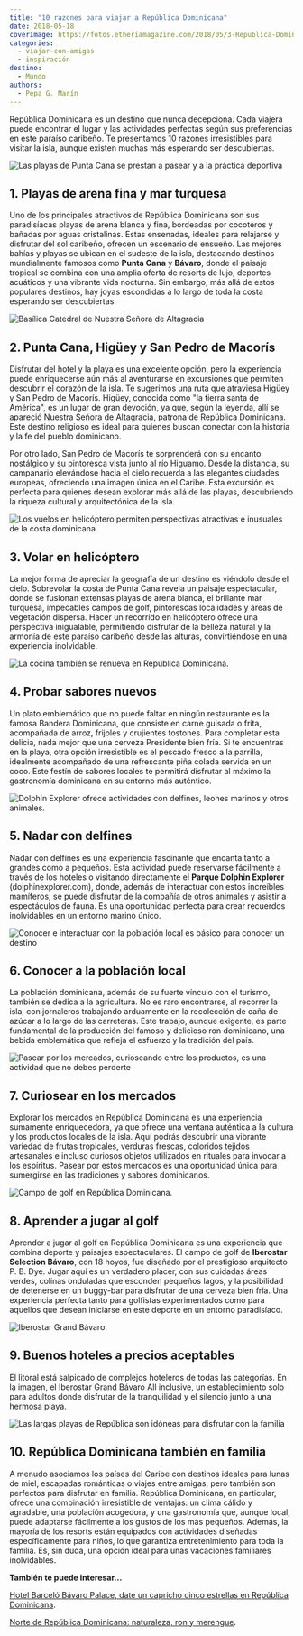 ```yaml
---
title: "10 razones para viajar a República Dominicana"
date: 2018-05-18
coverImage: https://fotos.etheriamagazine.com/2018/05/3-Republica-Dominicana-Sur-7.jpg
categories: 
  - viajar-con-amigas
  - inspiración
destino: 
  - Mundo
authors: 
  - Pepa G. Marín
---
```


República Dominicana es un destino que nunca decepciona. Cada viajera puede encontrar el 
lugar y las actividades perfectas según sus preferencias en este paraíso caribeño. Te 
presentamos 10 razones irresistibles para visitar la isla, aunque existen muchas más 
esperando ser descubiertas. 

![Las playas de Punta Cana se prestan a pasear y a la práctica deportiva](https://fotos.etheriamagazine.com/2018/05/1-Republica-Dominicana-Sur-1.jpg "Las playas de Punta Cana se prestan a pasear y a la práctica deportiva")

## 1\. Playas de arena fina y mar turquesa

Uno de los principales atractivos de República Dominicana son sus paradisíacas playas de 
arena blanca y fina, bordeadas por cocoteros y bañadas por aguas cristalinas. Estas 
ensenadas, ideales para relajarse y disfrutar del sol caribeño, ofrecen un escenario de 
ensueño. Las mejores bahías y playas se ubican en el sudeste de la isla, destacando 
destinos mundialmente famosos como **Punta Cana** y **Bávaro**, donde el paisaje 
tropical se combina con una amplia oferta de resorts de lujo, deportes acuáticos y una 
vibrante vida nocturna. Sin embargo, más allá de estos populares destinos, hay joyas 
escondidas a lo largo de toda la costa esperando ser descubiertas. 

![Basílica Catedral de Nuestra Señora de Altagracia](https://fotos.etheriamagazine.com/2018/05/2-Republica-Dominicana-Sur-2.jpg "Basílica Catedral de Nuestra Señora de Altagracia (Higüey, República Dominicana)")

## 2\. Punta Cana, Higüey y San Pedro de Macorís

Disfrutar del hotel y la playa es una excelente opción, pero la experiencia puede 
enriquecerse aún más al aventurarse en excursiones que permiten descubrir el corazón de 
la isla. Te sugerimos una ruta que atraviesa Higüey y San Pedro de Macorís. Higüey, 
conocida como "la tierra santa de América", es un lugar de gran devoción, ya que, según 
la leyenda, allí se apareció Nuestra Señora de Altagracia, patrona de República 
Dominicana. Este destino religioso es ideal para quienes buscan conectar con la historia 
y la fe del pueblo dominicano. 

Por otro lado, San Pedro de Macorís te sorprenderá con su encanto nostálgico y su 
pintoresca vista junto al río Higuamo. Desde la distancia, su campanario elevándose 
hacia el cielo recuerda a las elegantes ciudades europeas, ofreciendo una imagen única 
en el Caribe. Esta excursión es perfecta para quienes desean explorar más allá de las 
playas, descubriendo la riqueza cultural y arquitectónica de la isla. 

![Los vuelos en helicóptero permiten perspectivas atractivas e inusuales de la costa dominicana](https://fotos.etheriamagazine.com/2018/05/3-Republica-Dominicana-Sur-7.jpg "Los vuelos en helicóptero permiten perspectivas atractivas e inusuales de la costa dominicana.")

## 3\. Volar en helicóptero

La mejor forma de apreciar la geografía de un destino es viéndolo desde el cielo. 
Sobrevolar la costa de Punta Cana revela un paisaje espectacular, donde se fusionan 
extensas playas de arena blanca, el brillante mar turquesa, impecables campos de golf, 
pintorescas localidades y áreas de vegetación dispersa. Hacer un recorrido en 
helicóptero ofrece una perspectiva inigualable, permitiendo disfrutar de la belleza 
natural y la armonía de este paraíso caribeño desde las alturas, convirtiéndose en una 
experiencia inolvidable. 

![La cocina también se renueva en República Dominicana.](https://fotos.etheriamagazine.com/2018/05/4-Republica-Dominicana-Sur-11.jpg "La cocina también se renueva en República Dominicana.")

## 4\. Probar sabores nuevos

Un plato emblemático que no puede faltar en ningún restaurante es la famosa Bandera 
Dominicana, que consiste en carne guisada o frita, acompañada de arroz, frijoles y 
crujientes tostones. Para completar esta delicia, nada mejor que una cerveza Presidente 
bien fría. Si te encuentras en la playa, otra opción irresistible es el pescado fresco a 
la parrilla, idealmente acompañado de una refrescante piña colada servida en un coco. 
Este festín de sabores locales te permitirá disfrutar al máximo la gastronomía 
dominicana en su entorno más auténtico. 

![Dolphin Explorer ofrece actividades con delfines, leones marinos y otros animales.](https://fotos.etheriamagazine.com/2018/05/Delfin-Explorer.jpg "Dolphin Explorer ofrece actividades con delfines, leones marinos y otros animales. (© Dophin Explorer)")

## 5\. Nadar con delfines

Nadar con delfines es una experiencia fascinante que encanta tanto a grandes como a 
pequeños. Esta actividad puede reservarse fácilmente a través de los hoteles o visitando 
directamente el **Parque Dolphin Explorer** (dolphinexplorer.com), donde, además de 
interactuar con estos increíbles mamíferos, se puede disfrutar de la compañía de otros 
animales y asistir a espectáculos de fauna. Es una oportunidad perfecta para crear 
recuerdos inolvidables en un entorno marino único. 

![Conocer e interactuar con la población local es básico para conocer un destino](https://fotos.etheriamagazine.com/2018/05/6-Republica-Dominicana-Sur-3.jpg "Conocer e interactuar con la población local es básico para conocer un destino.")

## 6\. Conocer a la población local

La población dominicana, además de su fuerte vínculo con el turismo, también se dedica a 
la agricultura. No es raro encontrarse, al recorrer la isla, con jornaleros trabajando 
arduamente en la recolección de caña de azúcar a lo largo de las carreteras. Este 
trabajo, aunque exigente, es parte fundamental de la producción del famoso y delicioso 
ron dominicano, una bebida emblemática que refleja el esfuerzo y la tradición del país. 

![Pasear por los mercados, curioseando entre los productos, es una actividad que no debes perderte](https://fotos.etheriamagazine.com/2018/05/7-Republica-Dominicana-Sur-5.jpg "Pasear por los mercados, curioseando entre los productos, es una actividad que no debes perderte")

## 7\. Curiosear en los mercados

Explorar los mercados en República Dominicana es una experiencia sumamente 
enriquecedora, ya que ofrece una ventana auténtica a la cultura y los productos locales 
de la isla. Aquí podrás descubrir una vibrante variedad de frutas tropicales, verduras 
frescas, coloridos tejidos artesanales e incluso curiosos objetos utilizados en rituales 
para invocar a los espíritus. Pasear por estos mercados es una oportunidad única para 
sumergirse en las tradiciones y sabores dominicanos. 

![Campo de golf en República Dominicana.](https://fotos.etheriamagazine.com/2018/05/8-Republica-Dominicana-Sur-10.jpg "Campo de golf en República Dominicana.")

## 8\. Aprender a jugar al golf

Aprender a jugar al golf en República Dominicana es una experiencia que combina deporte 
y paisajes espectaculares. El campo de golf de **Iberostar Selection Bávaro**, con 18 
hoyos, fue diseñado por el prestigioso arquitecto P. B. Dye. Jugar aquí es un verdadero 
placer, con sus cuidadas áreas verdes, colinas onduladas que esconden pequeños lagos, y 
la posibilidad de detenerse en un buggy-bar para disfrutar de una cerveza bien fría. Una 
experiencia perfecta tanto para golfistas experimentados como para aquellos que desean 
iniciarse en este deporte en un entorno paradisíaco. 

![Iberostar Grand Bávaro.](https://fotos.etheriamagazine.com/2018/05/9-Republica-Dominicana-Sur-6.jpg "Iberostar Grand Bávaro.")

## 9\. Buenos hoteles a precios aceptables

El litoral está salpicado de complejos hoteleros de todas las categorías. En la imagen, 
el Iberostar Grand Bávaro All inclusive, un establecimiento solo para adultos donde 
disfrutar de la tranquilidad y el silencio junto a una hermosa playa. 

![Las largas playas de República son idóneas para disfrutar con la familia](https://fotos.etheriamagazine.com/2018/05/10-Republica-Dominicana-Sur-14.jpg "Las largas playas de República son idóneas para disfrutar con la familia")

## 10\. República Dominicana también en familia

A menudo asociamos los países del Caribe con destinos ideales para lunas de miel, 
escapadas románticas o viajes entre amigas, pero también son perfectos para disfrutar en 
familia. República Dominicana, en particular, ofrece una combinación irresistible de 
ventajas: un clima cálido y agradable, una población acogedora, y una gastronomía que, 
aunque local, puede adaptarse fácilmente a los gustos de los más pequeños. Además, la 
mayoría de los resorts están equipados con actividades diseñadas específicamente para 
niños, lo que garantiza entretenimiento para toda la familia. Es, sin duda, una opción 
ideal para unas vacaciones familiares inolvidables. 

**También te puede interesar...** 

[Hotel Barceló Bávaro Palace, date un capricho cinco estrellas en República 
Dominicana](https://etheriamagazine.com/2021/04/26/barcelo-bavaro-palace-hotel-cinco-estrellas-republica-dominicana/). 

[Norte de República Dominicana: naturaleza, ron y 
merengue](https://etheriamagazine.com/2018/04/13/propuestas-en-el-norte-de-republica-dominicana/).
